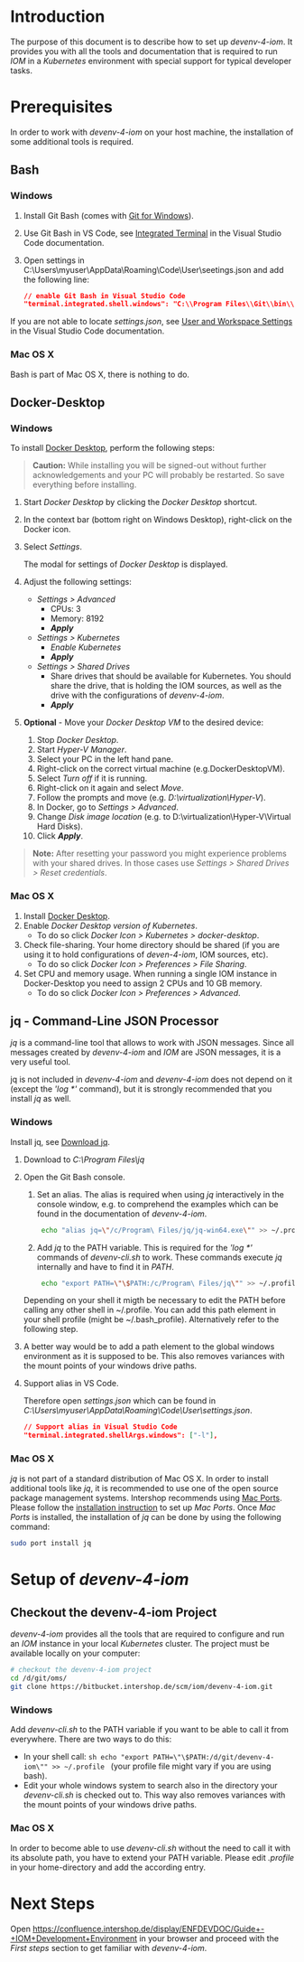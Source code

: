 # Introduction
The purpose of this document is to describe how to set up _devenv-4-iom_. It provides you with all the tools and documentation that is required to run _IOM_ in a _Kubernetes_ environment with special support for typical developer tasks.

# Prerequisites
In order to work with _devenv-4-iom_ on your host machine, the installation of some additional tools is required.

## Bash
### Windows
1. Install Git Bash (comes with [Git for Windows](https://gitforwindows.org/)).
2. Use Git Bash in VS Code, see [Integrated Terminal](https://code.visualstudio.com/docs/editor/integrated-terminal#_configuration) in the Visual Studio Code documentation.
3. Open settings in C:\Users\myuser\AppData\Roaming\Code\User\seetings.json and add the following line:
   
   ```json
   // enable Git Bash in Visual Studio Code
   "terminal.integrated.shell.windows": "C:\\Program Files\\Git\\bin\\bash.exe"
   ```
If you are not able to locate _settings.json_, see [User and Workspace Settings](https://code.visualstudio.com/docs/getstarted/settings) in the Visual Studio Code documentation.
### Mac OS X
Bash is part of Mac OS X, there is nothing to do.

## Docker-Desktop
### Windows
To install [Docker Desktop](https://www.docker.com/products/docker-desktop), perform the following steps:

> **Caution:** While installing you will be signed-out without further acknowledgements and your PC will probably be restarted. So save everything before installing.

1. Start _Docker Desktop_ by clicking the _Docker Desktop_ shortcut.
2. In the context bar (bottom right on Windows Desktop), right-click on the Docker icon.
3. Select _Settings_. 

   The modal for settings of _Docker Desktop_ is displayed.   


4. Adjust the following settings:
    - _Settings > Advanced_
       - CPUs: 3
       - Memory: 8192
       - _**Apply**_
    - _Settings > Kubernetes_
       - _Enable Kubernetes_
       - _**Apply**_
    - _Settings > Shared Drives_
       - Share drives that should be available for Kubernetes. You should share the drive, that is holding the IOM sources, as well as the drive with the configurations of _devenv-4-iom_.
       - _**Apply**_
5. **Optional** - Move your _Docker Desktop VM_ to the desired device:
     1. Stop _Docker Desktop_.
     2. Start _Hyper-V Manager_.
     3. Select your PC in the left hand pane.
     4. Right-click on the correct virtual machine (e.g.DockerDesktopVM).
     5. Select _Turn off_ if it is running.
     6. Right-click on it again and select _Move_.
     7. Follow the prompts and move (e.g. _D:\virtualization\Hyper-V_).
     8. In Docker, go to _Settings > Advanced_.
     9. Change _Disk image location_ (e.g. to D:\virtualization\Hyper-V\Virtual Hard Disks).
     10. Click _**Apply**_.

> **Note:** After resetting your password you might experience problems with your shared drives. In those cases use _Settings > Shared Drives > Reset credentials_.

### Mac OS X
1. Install [Docker Desktop](https://www.docker.com/products/docker-desktop).
2. Enable _Docker Desktop version of Kubernetes_.
    - To do so click _Docker Icon > Kubernetes > docker-desktop_.
3. Check file-sharing. Your home directory should be shared (if you are using it to hold configurations of _deven-4-iom_, IOM sources, etc).
    - To do so click _Docker Icon > Preferences > File Sharing_.
4. Set CPU and memory usage. When running a single IOM instance in Docker-Desktop you need to assign 2 CPUs and 10 GB memory.
    - To do so click _Docker Icon > Preferences > Advanced_.

## jq - Command-Line JSON Processor
_jq_ is a command-line tool that allows to work with JSON messages. Since all messages created by _devenv-4-iom_ and _IOM_ are JSON messages, it is a very useful tool.

jq is not included in _devenv-4-iom_ and _devenv-4-iom_ does not depend on it (except the _'log *'_ command), but it is strongly recommended that you install _jq_ as well.

### Windows
Install jq, see [Download jq](https://stedolan.github.io/jq/download).
1. Download to _C:\Program Files\jq_
2. Open the Git Bash console.
    1. Set an alias. The alias is required when using _jq_ interactively in the console window, e.g. to comprehend the examples which can be found in the documentation of _devenv-4-iom_.
        ```sh
         echo "alias jq=\"/c/Program\ Files/jq/jq-win64.exe\"" >> ~/.profile
         ```
    2. Add _jq_ to the PATH variable. This is required for the _'log *'_ commands of _devenv-cli.sh_ to work. These commands execute _jq_ internally and have to find it in _PATH_.
        ```sh
         echo "export PATH=\"\$PATH:/c/Program\ Files/jq\"" >> ~/.profile
        ```
    Depending on your shell it migth be necessary to edit the PATH before calling any other shell in ~/.profile. You can add this path element in your shell profile (might be ~/.bash_profile). Alternatively refer to the following step.
3. A better way would be to add a path element to the global windows environment as it is supposed to be. This also removes variances with the mount points of your windows drive paths.


4. Support alias in VS Code.

   Therefore open _settings.json_ which can be found in _C:\Users\myuser\AppData\Roaming\Code\User\settings.json_.
    ```json
    // Support alias in Visual Studio Code
    "terminal.integrated.shellArgs.windows": ["-l"],
    ```


### Mac OS X
_jq_ is not part of a standard distribution of Mac OS X. In order to install additional tools like _jq_, it is recommended to use one of the open source package management systems. Intershop recommends using [Mac Ports](https://www.macports.org/). Please follow the [installation instruction](https://www.macports.org/install.php) to set up _Mac Ports_. Once _Mac Ports_ is installed, the installation of _jq_ can be done by using the following command:
```sh
sudo port install jq
```

# Setup of _devenv-4-iom_
## Checkout the devenv-4-iom Project
_devenv-4-iom_ provides all the tools that are required to configure and run an _IOM_ instance in your local _Kubernetes_ cluster. The project must be available locally on your computer:
```sh
# checkout the devenv-4-iom project
cd /d/git/oms/
git clone https://bitbucket.intershop.de/scm/iom/devenv-4-iom.git
```

### Windows
Add _devenv-cli.sh_ to the PATH variable if you want to be able to call it from everywhere. There are two ways to do this:
   - In your shell call: 
    ```sh
    echo "export PATH=\"\$PATH:/d/git/devenv-4-iom\"" >> ~/.profile
    ```
    (your profile file might vary if you are using bash).
   - Edit your whole windows system to search also in the directory your _devenv-cli.sh_ is checked out to. This way also removes variances with the mount points of your windows drive paths.

### Mac OS X
In order to become able to use _devenv-cli.sh_ without the need to call it with its absolute path, you have to extend your PATH variable. Please edit _.profile_ in your home-directory and add the according entry.

# Next Steps
Open https://confluence.intershop.de/display/ENFDEVDOC/Guide+-+IOM+Development+Environment in your browser and proceed with the _First steps_ section to get familiar with _devenv-4-iom_.
